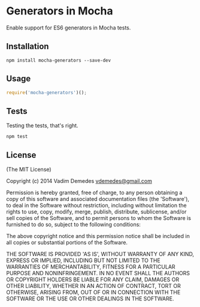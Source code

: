 # Generators in Mocha

Enable support for ES6 generators in Mocha tests.

## Installation

```npm install mocha-generators --save-dev```

## Usage

```javascript
require('mocha-generators')();
```

## Tests

Testing the tests, that's right. 

```npm test```

## License

(The MIT License)

Copyright (c) 2014 Vadim Demedes <vdemedes@gmail.com>

Permission is hereby granted, free of charge, to any person obtaining a copy of this software and associated documentation files (the 'Software'), to deal in the Software without restriction, including without limitation the rights to use, copy, modify, merge, publish, distribute, sublicense, and/or sell copies of the Software, and to permit persons to whom the Software is furnished to do so, subject to the following conditions:

The above copyright notice and this permission notice shall be included in all copies or substantial portions of the Software.

THE SOFTWARE IS PROVIDED 'AS IS', WITHOUT WARRANTY OF ANY KIND, EXPRESS OR IMPLIED, INCLUDING BUT NOT LIMITED TO THE WARRANTIES OF MERCHANTABILITY, FITNESS FOR A PARTICULAR PURPOSE AND NONINFRINGEMENT. IN NO EVENT SHALL THE AUTHORS OR COPYRIGHT HOLDERS BE LIABLE FOR ANY CLAIM, DAMAGES OR OTHER LIABILITY, WHETHER IN AN ACTION OF CONTRACT, TORT OR OTHERWISE, ARISING FROM, OUT OF OR IN CONNECTION WITH THE SOFTWARE OR THE USE OR OTHER DEALINGS IN THE SOFTWARE.